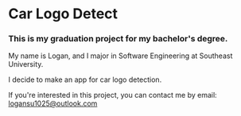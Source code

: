 # Car Logo Detect
### This is my graduation project for my bachelor's degree.
My name is Logan, and I major in Software Engineering at Southeast University.

I decide to make an app for car logo detection.

If you're interested in this project, you can contact me by email: logansu1025@outlook.com
